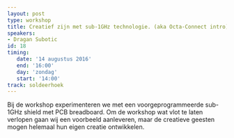 ```yaml
---
layout: post
type: workshop
title: Creatief zijn met sub-1GHz technologie. (aka Octa-Connect intro)
speakers:
- Dragan Subotic
id: 18
timing: 
   date: '14 augustus 2016'
   end: '16:00'
   day: 'zondag'
   start: '14:00'
track: soldeerhoek
---
```

Bij de workshop experimenteren we met een voorgeprogrammeerde sub-1GHz shield met PCB breadboard. Om de workshop wat vlot te laten verlopen gaan wij een voorbeeld aanleveren, maar de creatieve geesten mogen helemaal hun eigen creatie ontwikkelen.